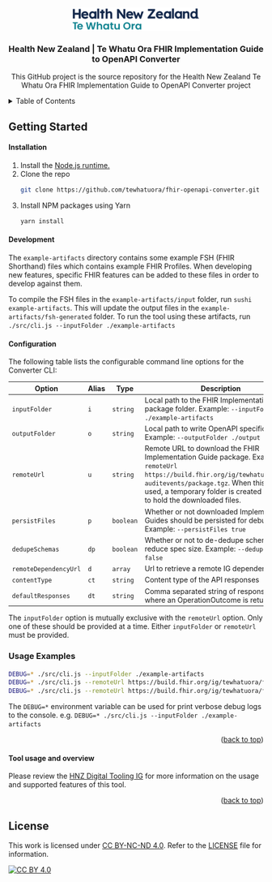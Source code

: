 <a name="readme-top"></a>

<!-- PROJECT LOGO -->
<br />
<div align="center">
  <a href="https://github.com/tewhatuora/fhir-openapi-converter">
    <picture>
      <source media="(prefers-color-scheme: dark)" srcset="./assets/img/two-dark-theme-logo.svg">
      <img alt="Health New Zealand Te Whatu Ora Logo" src="./assets/img/two.svg" width="50%">
    </picture>
  </a>

  <h3 align="center">Health New Zealand | Te Whatu Ora FHIR Implementation Guide to OpenAPI Converter</h3>

  <p align="center">
    This GitHub project is the source repository for the Health New Zealand Te Whatu Ora FHIR Implementation Guide to OpenAPI Converter project
    <br />
</div>

<!-- TABLE OF CONTENTS -->
<details>
  <summary>Table of Contents</summary>
  <ol>
    <li>
      <a href="#getting-started">Getting Started</a>
      <ul>
        <li><a href="#installation">Installation</a></li>
        <li><a href="#configuration">Configuration</a></li>
      </ul>
    </li>
     <li><a href="#supported-features">Supported features</a></li>
    <li><a href="#license">License</a></li>
  </ol>
</details>

<!-- GETTING STARTED -->

## Getting Started

#### Installation

1. Install the [Node.js runtime.](https://nodejs.org/en/download)
2. Clone the repo
   ```sh
   git clone https://github.com/tewhatuora/fhir-openapi-converter.git
   ```
3. Install NPM packages using Yarn
   ```sh
   yarn install
   ```

#### Development

The `example-artifacts` directory contains some example FSH (FHIR Shorthand) files which contains example FHIR Profiles. When developing new features, specific FHIR features can be added to these files in order to develop against them.

To compile the FSH files in the `example-artifacts/input` folder, run `sushi example-artifacts`. This will update the output files in the `example-artifacts/fsh-generated` folder. To run the tool using these artifacts, run `./src/cli.js --inputFolder ./example-artifacts`

#### Configuration

The following table lists the configurable command line options for the Converter CLI:

| Option                | Alias | Type      | Description                                                                                                                                                                                                                                             | Default            |
| --------------------- | ----- | --------- | ------------------------------------------------------------------------------------------------------------------------------------------------------------------------------------------------------------------------------------------------------- | ------------------ |
| `inputFolder`         | `i`   | `string`  | Local path to the FHIR Implementation Guide package folder. Example: `--inputFolder ./example-artifacts`                                                                                                                                                | None               |
| `outputFolder`        | `o`   | `string`  | Local path to write OpenAPI specifications. Example: `--outputFolder ./output`                                                                                                                                                                          | `./output`         |
| `remoteUrl`           | `u`   | `string`  | Remote URL to download the FHIR Implementation Guide package. Example: `--remoteUrl https://build.fhir.org/ig/tewhatuora/fhir-auditevents/package.tgz`. When this option is used, a temporary folder is created on the OS to hold the downloaded files. | None               |
| `persistFiles`        | `p`   | `boolean` | Whether or not downloaded Implementation Guides should be persisted for debugging. Example: `--persistFiles true`                                                                                                                                       | `false`            |
| `dedupeSchemas`       | `dp`  | `boolean` | Whether or not to de-dedupe schemas to reduce spec size. Example: `--dedupeSchemas false`                                                                                                                                                               | `false`            |
| `remoteDependencyUrl` | `d`   | `array`   | Url to retrieve a remote IG dependency                                                                                                                                                                                                                  |
| `contentType`         | `ct`  | `string`  | Content type of the API responses                                                                                                                                                                                                                       | `application/json` |
| `defaultResponses`    | `dt`  | `string`  | Comma separated string of response codes where an OperationOutcome is returned                                                                                                                                                                          | `400,401,403,500   |

The `inputFolder` option is mutually exclusive with the `remoteUrl` option. Only one of these should be provided at a time. Either `inputFolder` or `remoteUrl` must be provided.

### Usage Examples

```bash
DEBUG=* ./src/cli.js --inputFolder ./example-artifacts
DEBUG=* ./src/cli.js --remoteUrl https://build.fhir.org/ig/tewhatuora/fhir-auditevents/package.tgz --persistFiles true
DEBUG=* ./src/cli.js --remoteUrl https://build.fhir.org/ig/tewhatuora/fhir-auditevents/package.tgz --remoteDependencyUrl https://fhir.org.nz/ig/base/package.tgz
```

The `DEBUG=*` environment variable can be used for print verbose debug logs to the console. e.g. `DEBUG=* ./src/cli.js --inputFolder ./example-artifacts`

<p align="right">(<a href="#readme-top">back to top</a>)</p>

#### Tool usage and overview

Please review the [HNZ Digital Tooling IG](https://fhir-ig-uat.digital.health.nz/hnz-digital-tooling) for more information on the usage and supported features of this tool.

<p align="right">(<a href="#readme-top">back to top</a>)</p>
<!-- LICENSE -->

## License

This work is licensed under [CC BY-NC-ND 4.0](cc-by-nc-nd). Refer to the [LICENSE](./LICENSE) file for information.

[![CC BY 4.0][cc-by-nc-nd-image]](cc-by-nc-nd)

[cc-by-nc-nd]: https://creativecommons.org/licenses/by-nc-nd/4.0/
[cc-by-nc-nd-image]: https://i.creativecommons.org/l/by-nc-nd/4.0/80x15.png
